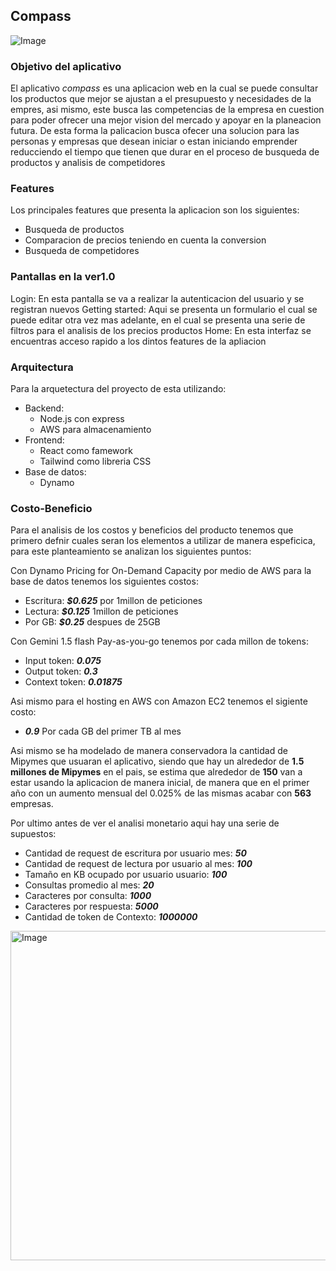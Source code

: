 ## Compass
![Image](https://github.com/user-attachments/assets/6bb92036-d821-4a65-ba1f-6aa405bdc185)
### Objetivo del aplicativo
El aplicativo *compass* es una aplicacion web en la cual se puede consultar los productos que mejor se ajustan a el presupuesto y necesidades de la empres, asi mismo, este busca las competencias de la empresa en cuestion para poder ofrecer una mejor vision del mercado y apoyar en la planeacion futura.
De esta forma la palicacion busca ofecer una solucion para las personas y empresas que desean iniciar o estan iniciando emprender reducciendo el tiempo que tienen que durar en el proceso de busqueda de productos y analisis de competidores

### Features
Los principales features que presenta la aplicacion son los siguientes:
- Busqueda de productos
- Comparacion de precios teniendo en cuenta la conversion
- Busqueda de competidores

### Pantallas en la ver1.0
Login: En esta pantalla se va a realizar la autenticacion del usuario y se registran nuevos
Getting started: Aqui se presenta un formulario el cual se puede editar otra vez mas adelante, en el cual se presenta una serie de filtros para el analisis de los precios productos
Home: En esta interfaz se encuentras acceso rapido a los dintos features de la apliacion

### Arquitectura
Para la arquetectura del proyecto de esta utilizando:
- Backend: 
    - Node.js con express
    - AWS para almacenamiento
- Frontend:
    - React como famework
    - Tailwind como libreria CSS
- Base de datos:
    - Dynamo

### Costo-Beneficio
Para el analisis de los costos y beneficios del producto tenemos que primero defnir cuales seran los elementos a utilizar de manera espeficica, para este planteamiento se analizan los siguientes puntos: 

Con Dynamo Pricing for On-Demand Capacity por medio de AWS para la base de datos tenemos los siguientes costos:

- Escritura: __*$0.625*__ por 1millon de peticiones
- Lectura: __*$0.125*__ 1millon de peticiones
- Por GB: __*$0.25*__ despues de 25GB

Con Gemini 1.5 flash Pay-as-you-go tenemos por cada millon de tokens:

- Input token: __*0.075*__
- Output token: __*0.3*__
- Context token: __*0.01875*__

Asi mismo para el hosting en AWS con Amazon EC2 tenemos el sigiente costo:

- __*0.9*__ Por cada GB del primer TB al mes 

Asi mismo se ha modelado de manera conservadora la cantidad de Mipymes que usuaran el aplicativo, siendo que hay un alrededor de __1.5 millones de Mipymes__ en el pais, se estima que alrededor de __150__ van a estar usando la aplicacion de manera inicial, de manera que en el primer año con un aumento mensual del 0.025% de las mismas acabar con __563__ empresas. 

Por ultimo antes de ver el analisi monetario aqui hay una serie de supuestos:

- Cantidad de request de escritura por usuario mes: __*50*__
- Cantidad de request de lectura por usuario al mes: __*100*__
- Tamaño en KB ocupado por usuario usuario: __*100*__
- Consultas promedio al mes: __*20*__
- Caracteres por consulta: __*1000*__
- Caracteres por respuesta: __*5000*__
- Cantidad de token de Contexto: __*1000000*__

<img width="527" alt="Image" src="https://github.com/user-attachments/assets/7358d745-cf02-471d-891a-50045ff0093c" />




